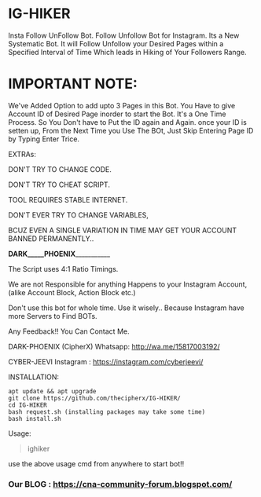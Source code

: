# IG-HIKER
Insta Follow UnFollow Bot.
Follow Unfollow Bot for Instagram.
Its a New Systematic Bot. 
It will Follow Unfollow your Desired Pages within
a Specified Interval of Time
Which leads in Hiking of Your Followers Range.

# IMPORTANT NOTE: 
We've Added Option to add upto 3 Pages in this Bot.
You Have to give Account ID of Desired Page inorder to start the Bot.
It's a One Time Process. So You Don't have to Put the ID again and Again.
once your ID is setten up, From the Next Time you Use The BOt, Just Skip Entering Page ID by Typing Enter Trice.


EXTRAs:

DON'T TRY TO CHANGE CODE.

DON'T TRY TO CHEAT SCRIPT.

TOOL REQUIRES STABLE INTERNET.
 
DON'T EVER TRY TO CHANGE VARIABLES,

BCUZ EVEN A SINGLE VARIATION IN TIME MAY 
GET YOUR ACCOUNT BANNED PERMANENTLY..

________DARK_____PHOENIX___________________


The Script uses 4:1 Ratio Timings.

We are not Responsible for anything Happens to your
Instagram Account, (alike Account Block, Action Block etc.)

Don't use this bot for whole time.
Use it wisely..
Because Instagram have more Servers to Find BOTs.

Any Feedback!!
You Can Contact Me.

DARK-PHOENIX (CipherX)
Whatsapp: http://wa.me/15817003192/

CYBER-JEEVI
Instagram : https://instagram.com/cyberjeevi/

INSTALLATION:
```
apt update && apt upgrade
git clone https://github.com/thecipherx/IG-HIKER/
cd IG-HIKER
bash request.sh (installing packages may take some time)
bash install.sh
```

Usage:
> ighiker

use the above usage cmd from anywhere to start bot!!

### Our BLOG : https://cna-community-forum.blogspot.com/
